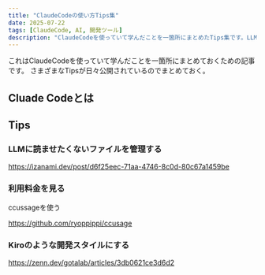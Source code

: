 ```yaml
---
title: "ClaudeCodeの使い方Tips集"
date: 2025-07-22
tags: [ClaudeCode, AI, 開発ツール]
description: "ClaudeCodeを使っていて学んだことを一箇所にまとめたTips集です。LLMに読ませたくないファイル管理や利用料金確認など実用的な情報をまとめています。"
---
```


これはClaudeCodeを使っていて学んだことを一箇所にまとめておくための記事です。
さまざまなTipsが日々公開されているのでまとめておく。

## Cluade Codeとは



## Tips

### LLMに読ませたくないファイルを管理する

https://izanami.dev/post/d6f25eec-71aa-4746-8c0d-80c67a1459be

### 利用料金を見る

ccussageを使う

https://github.com/ryoppippi/ccusage

### Kiroのような開発スタイルにする

https://zenn.dev/gotalab/articles/3db0621ce3d6d2